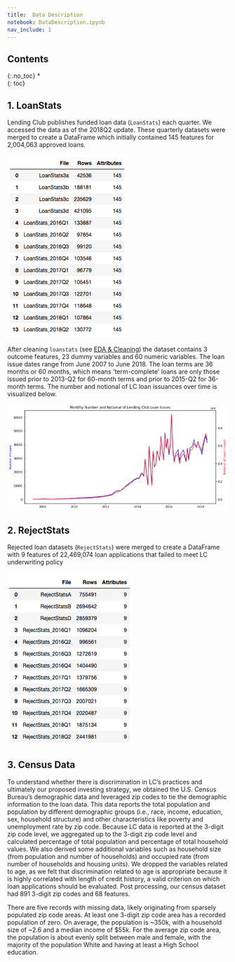 ```yaml
---
title:  Data Description
notebook: DataDescription.ipynb
nav_include: 1
---
```


## Contents
{:.no_toc}
*  
{: toc}






## 1. LoanStats

Lending Club publishes funded loan data (`LoanStats`) each quarter. We accessed the data as of the 2018Q2 update. These quarterly datasets were merged to create a DataFrame which initially contained 145 features for 2,004,063 approved loans.








![png](DataDescription_files/DataDescription_4_0.png)



After cleaning `loanstats` (see [EDA & Cleaning](https://cs109group67.github.io/lendingclub/EDA.html)) the dataset contains 3 outcome features, 23 dummy variables and  60 numeric variables. The loan issue dates range from June 2007 to June 2018. The loan terms are 36 months or 60 months, which means 'term-complete' loans are only those issued prior to 2013-Q2 for 60-month terms and prior to 2015-Q2 for 36-month terms. The number and notional of LC loan issuances over time is visualized below.








![png](DataDescription_files/DataDescription_6_0.png)



## 2. RejectStats

Rejected loan datasets (`RejectStats`) were merged to create a DataFrame with 9 features of 22,469,074 loan applications that failed to meet LC underwriting policy








![png](DataDescription_files/DataDescription_9_0.png)



## 3. Census Data

To understand whether there is discrimination in LC’s practices and ultimately our proposed investing strategy, we obtained the U.S. Census Bureau’s demographic data and leveraged zip codes to tie the demographic information to the loan data. This data reports the total population and population by different demographic groups (i.e., race, income, education, sex, household structure) and other characteristics like poverty and unemployment rate by zip code. Because LC data is reported at the 3-digit zip code level, we aggregated up to the 3-digit zip code level and calculated percentage of total population and percentage of total household values. We also derived some additional variables such as household size (from population and number of households) and occupied rate (from number of households and housing units). We dropped the variables related to age, as we felt that discrimination related to age is appropriate because it is highly correlated with length of credit history, a valid criterion on which loan applications should be evaluated. Post processing, our census dataset had 891 3-digit zip codes and 68 features.

There are five records with missing data, likely originating from sparsely populated zip code areas. At least one 3-digit zip code area has a recorded population of zero. On average, the population is ~350k, with a household size of ~2.6 and a median income of $55k. For the average zip code area, the population is about evenly split between male and female, with the majority of the population White and having at least a High School education.
